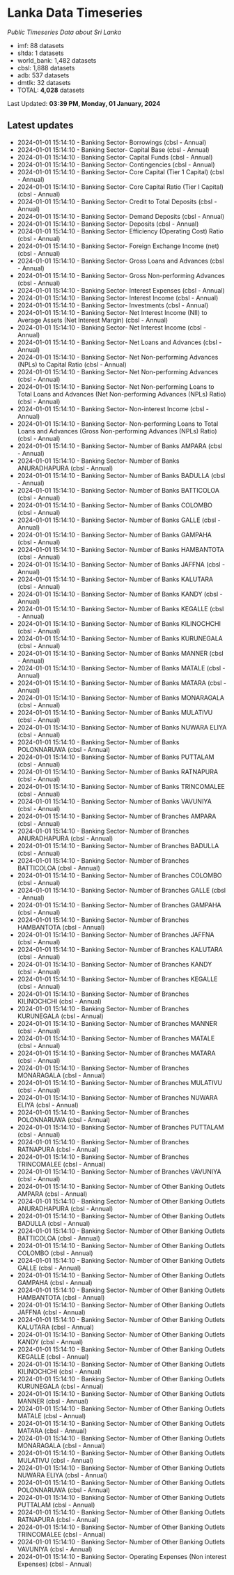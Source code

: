 # Lanka Data Timeseries
*Public Timeseries Data about Sri Lanka*

* imf: 88 datasets
* sltda: 1 datasets
* world_bank: 1,482 datasets
* cbsl: 1,888 datasets
* adb: 537 datasets
* dmtlk: 32 datasets
* TOTAL: **4,028** datasets

Last Updated: **03:39 PM, Monday, 01 January, 2024**

## Latest updates

* 2024-01-01 15:14:10 - Banking Sector- Borrowings (cbsl - Annual)
* 2024-01-01 15:14:10 - Banking Sector- Capital Base (cbsl - Annual)
* 2024-01-01 15:14:10 - Banking Sector- Capital Funds (cbsl - Annual)
* 2024-01-01 15:14:10 - Banking Sector- Contingencies (cbsl - Annual)
* 2024-01-01 15:14:10 - Banking Sector- Core Capital (Tier 1 Capital) (cbsl - Annual)
* 2024-01-01 15:14:10 - Banking Sector- Core Capital Ratio (Tier I Capital) (cbsl - Annual)
* 2024-01-01 15:14:10 - Banking Sector- Credit to Total Deposits (cbsl - Annual)
* 2024-01-01 15:14:10 - Banking Sector- Demand Deposits (cbsl - Annual)
* 2024-01-01 15:14:10 - Banking Sector- Deposits (cbsl - Annual)
* 2024-01-01 15:14:10 - Banking Sector- Efficiency (Operating Cost) Ratio (cbsl - Annual)
* 2024-01-01 15:14:10 - Banking Sector- Foreign Exchange Income (net) (cbsl - Annual)
* 2024-01-01 15:14:10 - Banking Sector- Gross Loans and Advances (cbsl - Annual)
* 2024-01-01 15:14:10 - Banking Sector- Gross Non-performing Advances (cbsl - Annual)
* 2024-01-01 15:14:10 - Banking Sector- Interest Expenses (cbsl - Annual)
* 2024-01-01 15:14:10 - Banking Sector- Interest Income (cbsl - Annual)
* 2024-01-01 15:14:10 - Banking Sector- Investments (cbsl - Annual)
* 2024-01-01 15:14:10 - Banking Sector- Net Interest Income (NII) to Average Assets (Net Interest Margin) (cbsl - Annual)
* 2024-01-01 15:14:10 - Banking Sector- Net Interest Income (cbsl - Annual)
* 2024-01-01 15:14:10 - Banking Sector- Net Loans and Advances (cbsl - Annual)
* 2024-01-01 15:14:10 - Banking Sector- Net Non-performing Advances (NPLs) to Capital Ratio (cbsl - Annual)
* 2024-01-01 15:14:10 - Banking Sector- Net Non-performing Advances (cbsl - Annual)
* 2024-01-01 15:14:10 - Banking Sector- Net Non-performing Loans to Total Loans and Advances (Net Non-performing Advances (NPLs) Ratio) (cbsl - Annual)
* 2024-01-01 15:14:10 - Banking Sector- Non-interest Income (cbsl - Annual)
* 2024-01-01 15:14:10 - Banking Sector- Non-performing Loans to Total Loans and Advances (Gross Non-performing Advances (NPLs) Ratio) (cbsl - Annual)
* 2024-01-01 15:14:10 - Banking Sector- Number of Banks AMPARA (cbsl - Annual)
* 2024-01-01 15:14:10 - Banking Sector- Number of Banks ANURADHAPURA (cbsl - Annual)
* 2024-01-01 15:14:10 - Banking Sector- Number of Banks BADULLA (cbsl - Annual)
* 2024-01-01 15:14:10 - Banking Sector- Number of Banks BATTICOLOA (cbsl - Annual)
* 2024-01-01 15:14:10 - Banking Sector- Number of Banks COLOMBO (cbsl - Annual)
* 2024-01-01 15:14:10 - Banking Sector- Number of Banks GALLE (cbsl - Annual)
* 2024-01-01 15:14:10 - Banking Sector- Number of Banks GAMPAHA (cbsl - Annual)
* 2024-01-01 15:14:10 - Banking Sector- Number of Banks HAMBANTOTA (cbsl - Annual)
* 2024-01-01 15:14:10 - Banking Sector- Number of Banks JAFFNA (cbsl - Annual)
* 2024-01-01 15:14:10 - Banking Sector- Number of Banks KALUTARA (cbsl - Annual)
* 2024-01-01 15:14:10 - Banking Sector- Number of Banks KANDY (cbsl - Annual)
* 2024-01-01 15:14:10 - Banking Sector- Number of Banks KEGALLE (cbsl - Annual)
* 2024-01-01 15:14:10 - Banking Sector- Number of Banks KILINOCHCHI (cbsl - Annual)
* 2024-01-01 15:14:10 - Banking Sector- Number of Banks KURUNEGALA (cbsl - Annual)
* 2024-01-01 15:14:10 - Banking Sector- Number of Banks MANNER (cbsl - Annual)
* 2024-01-01 15:14:10 - Banking Sector- Number of Banks MATALE (cbsl - Annual)
* 2024-01-01 15:14:10 - Banking Sector- Number of Banks MATARA (cbsl - Annual)
* 2024-01-01 15:14:10 - Banking Sector- Number of Banks MONARAGALA (cbsl - Annual)
* 2024-01-01 15:14:10 - Banking Sector- Number of Banks MULATIVU (cbsl - Annual)
* 2024-01-01 15:14:10 - Banking Sector- Number of Banks NUWARA ELIYA (cbsl - Annual)
* 2024-01-01 15:14:10 - Banking Sector- Number of Banks POLONNARUWA (cbsl - Annual)
* 2024-01-01 15:14:10 - Banking Sector- Number of Banks PUTTALAM (cbsl - Annual)
* 2024-01-01 15:14:10 - Banking Sector- Number of Banks RATNAPURA (cbsl - Annual)
* 2024-01-01 15:14:10 - Banking Sector- Number of Banks TRINCOMALEE (cbsl - Annual)
* 2024-01-01 15:14:10 - Banking Sector- Number of Banks VAVUNIYA (cbsl - Annual)
* 2024-01-01 15:14:10 - Banking Sector- Number of Branches AMPARA (cbsl - Annual)
* 2024-01-01 15:14:10 - Banking Sector- Number of Branches ANURADHAPURA (cbsl - Annual)
* 2024-01-01 15:14:10 - Banking Sector- Number of Branches BADULLA (cbsl - Annual)
* 2024-01-01 15:14:10 - Banking Sector- Number of Branches BATTICOLOA (cbsl - Annual)
* 2024-01-01 15:14:10 - Banking Sector- Number of Branches COLOMBO (cbsl - Annual)
* 2024-01-01 15:14:10 - Banking Sector- Number of Branches GALLE (cbsl - Annual)
* 2024-01-01 15:14:10 - Banking Sector- Number of Branches GAMPAHA (cbsl - Annual)
* 2024-01-01 15:14:10 - Banking Sector- Number of Branches HAMBANTOTA (cbsl - Annual)
* 2024-01-01 15:14:10 - Banking Sector- Number of Branches JAFFNA (cbsl - Annual)
* 2024-01-01 15:14:10 - Banking Sector- Number of Branches KALUTARA (cbsl - Annual)
* 2024-01-01 15:14:10 - Banking Sector- Number of Branches KANDY (cbsl - Annual)
* 2024-01-01 15:14:10 - Banking Sector- Number of Branches KEGALLE (cbsl - Annual)
* 2024-01-01 15:14:10 - Banking Sector- Number of Branches KILINOCHCHI (cbsl - Annual)
* 2024-01-01 15:14:10 - Banking Sector- Number of Branches KURUNEGALA (cbsl - Annual)
* 2024-01-01 15:14:10 - Banking Sector- Number of Branches MANNER (cbsl - Annual)
* 2024-01-01 15:14:10 - Banking Sector- Number of Branches MATALE (cbsl - Annual)
* 2024-01-01 15:14:10 - Banking Sector- Number of Branches MATARA (cbsl - Annual)
* 2024-01-01 15:14:10 - Banking Sector- Number of Branches MONARAGALA (cbsl - Annual)
* 2024-01-01 15:14:10 - Banking Sector- Number of Branches MULATIVU (cbsl - Annual)
* 2024-01-01 15:14:10 - Banking Sector- Number of Branches NUWARA ELIYA (cbsl - Annual)
* 2024-01-01 15:14:10 - Banking Sector- Number of Branches POLONNARUWA (cbsl - Annual)
* 2024-01-01 15:14:10 - Banking Sector- Number of Branches PUTTALAM (cbsl - Annual)
* 2024-01-01 15:14:10 - Banking Sector- Number of Branches RATNAPURA (cbsl - Annual)
* 2024-01-01 15:14:10 - Banking Sector- Number of Branches TRINCOMALEE (cbsl - Annual)
* 2024-01-01 15:14:10 - Banking Sector- Number of Branches VAVUNIYA (cbsl - Annual)
* 2024-01-01 15:14:10 - Banking Sector- Number of Other Banking Outlets AMPARA (cbsl - Annual)
* 2024-01-01 15:14:10 - Banking Sector- Number of Other Banking Outlets ANURADHAPURA (cbsl - Annual)
* 2024-01-01 15:14:10 - Banking Sector- Number of Other Banking Outlets BADULLA (cbsl - Annual)
* 2024-01-01 15:14:10 - Banking Sector- Number of Other Banking Outlets BATTICOLOA (cbsl - Annual)
* 2024-01-01 15:14:10 - Banking Sector- Number of Other Banking Outlets COLOMBO (cbsl - Annual)
* 2024-01-01 15:14:10 - Banking Sector- Number of Other Banking Outlets GALLE (cbsl - Annual)
* 2024-01-01 15:14:10 - Banking Sector- Number of Other Banking Outlets GAMPAHA (cbsl - Annual)
* 2024-01-01 15:14:10 - Banking Sector- Number of Other Banking Outlets HAMBANTOTA (cbsl - Annual)
* 2024-01-01 15:14:10 - Banking Sector- Number of Other Banking Outlets JAFFNA (cbsl - Annual)
* 2024-01-01 15:14:10 - Banking Sector- Number of Other Banking Outlets KALUTARA (cbsl - Annual)
* 2024-01-01 15:14:10 - Banking Sector- Number of Other Banking Outlets KANDY (cbsl - Annual)
* 2024-01-01 15:14:10 - Banking Sector- Number of Other Banking Outlets KEGALLE (cbsl - Annual)
* 2024-01-01 15:14:10 - Banking Sector- Number of Other Banking Outlets KILINOCHCHI (cbsl - Annual)
* 2024-01-01 15:14:10 - Banking Sector- Number of Other Banking Outlets KURUNEGALA (cbsl - Annual)
* 2024-01-01 15:14:10 - Banking Sector- Number of Other Banking Outlets MANNER (cbsl - Annual)
* 2024-01-01 15:14:10 - Banking Sector- Number of Other Banking Outlets MATALE (cbsl - Annual)
* 2024-01-01 15:14:10 - Banking Sector- Number of Other Banking Outlets MATARA (cbsl - Annual)
* 2024-01-01 15:14:10 - Banking Sector- Number of Other Banking Outlets MONARAGALA (cbsl - Annual)
* 2024-01-01 15:14:10 - Banking Sector- Number of Other Banking Outlets MULATIVU (cbsl - Annual)
* 2024-01-01 15:14:10 - Banking Sector- Number of Other Banking Outlets NUWARA ELIYA (cbsl - Annual)
* 2024-01-01 15:14:10 - Banking Sector- Number of Other Banking Outlets POLONNARUWA (cbsl - Annual)
* 2024-01-01 15:14:10 - Banking Sector- Number of Other Banking Outlets PUTTALAM (cbsl - Annual)
* 2024-01-01 15:14:10 - Banking Sector- Number of Other Banking Outlets RATNAPURA (cbsl - Annual)
* 2024-01-01 15:14:10 - Banking Sector- Number of Other Banking Outlets TRINCOMALEE (cbsl - Annual)
* 2024-01-01 15:14:10 - Banking Sector- Number of Other Banking Outlets VAVUNIYA (cbsl - Annual)
* 2024-01-01 15:14:10 - Banking Sector- Operating Expenses (Non interest Expenses) (cbsl - Annual)